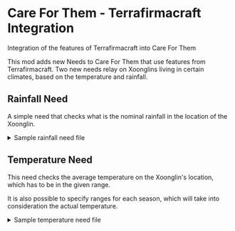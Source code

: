 # Care For Them - Terrafirmacraft Integration
Integration of the features of Terrafirmacraft into Care For Them

This mod adds new Needs to Care For Them that use features from Terrafirmacraft. Two new needs relay on Xoonglins
living in certain climates, based on the temperature and rainfall.

## Rainfall Need

A simple need that checks what is the nominal rainfall in the location of the Xoonglin.

<details>
    <summary>Sample rainfall need file</summary>

```json
{
  "id": "cftfc:high_rainfall_need",
  "type": "cftfc:rainfall",
  "damage": 0.4,
  "damage_threshold": 0.5,
  "provided_happiness": 5,
  "satisfaction_threshold": 0.75,
  "frequency": 0.1,
  "min_rainfall": 300,
  "max_rainfall": 400
}
```

- `id`: Identifier of this need.
- `type`: Must be `"cftfc:rainfall"` to indicate this is a rainfall need.
- `damage`: Amount of damage per second if the need is unsatisfied.
- `damage_threshold`: The Xoonglin will receive damage if satisfaction falls below this level.
- `provided_happiness`: Happiness provided per Minecraft day (20 real minutes) if the need
  is satisfied.
- `satisfaction_threshold`: If satisfaction is above this level, the need is considered
  _satisfied_.
- `frequency`: In Minecraft days, how long it takes for the satisfaction of this need to
  go from 1 to 0.
- `hidden`: An optional boolean indicating if this need should be hidden from interfaces. Its value is `false`
  by default.
- `min_rainfall`: The minimum value of the rainfall in the Xoonglin's location for the need to be satisfied.
- `max_rainfall`: The maximum value of the rainfall in the Xoonglin's location for the need to be satisfied.
</details>

## Temperature Need

This need checks the average temperature on the Xoonglin's location, which has to be in the given range.

It is also possible to specify ranges for each season, which will take into consideration the actual temperature.

<details>
    <summary>Sample temperature need file</summary>

```json
{
  "id": "cftfc:high_temperature_need",
  "type": "cftfc:temperature",
  "damage": 0.4,
  "damage_threshold": 0.5,
  "provided_happiness": 5,
  "satisfaction_threshold": 0.75,
  "frequency": 0.1,
  "min_average_temperature": 20,
  "max_average_temperature": 50,
  "seasonal_limits": {
    "min_spring_temperature": 0.0,
    "max_spring_temperature": 15.0,
    "min_summer_temperature": 10.0,
    "max_summer_temperature": 30.0,
    "min_fall_temperature": 5.0,
    "max_fall_temperature": 20.0,
    "min_winter_temperature": -10.0,
    "max_winter_temperature": 5.0
  }
}
```
- `type`: Must be `"cftfc:temperature"` to indicate this is a temperature need.
- `min_average_temperature`: The minimum value of the average temperature in the Xoonglin's location for the need to be satisfied.
- `max_average_temperature`: The maximum value of the average temperature in the Xoonglin's location for the need to be satisfied.
- `min_season_temperature` and `max_season_temperature`: The range of temperature for each season.
</details>